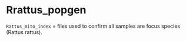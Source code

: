 # Rrattus_popgen

`Rattus_mito_index` = files used to confirm all samples are focus species (Rattus rattus).
